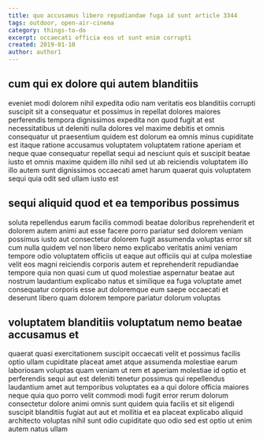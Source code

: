 ```yaml
---
title: quo accusamus libero repudiandae fuga id sunt article 3344
tags: outdoor, open-air-cinema
category: things-to-do
excerpt: occaecati officia eos ut sunt enim corrupti
created: 2019-01-10
author: author1
---
```


## cum qui ex dolore qui autem blanditiis

eveniet modi dolorem nihil expedita odio nam veritatis eos blanditiis corrupti suscipit sit a consequatur et possimus in repellat dolores maiores perferendis tempora dignissimos expedita non quod fugit at est necessitatibus ut deleniti nulla dolores vel maxime debitis et omnis consequatur ut praesentium quidem est dolorum ea omnis minus cupiditate est itaque ratione accusamus voluptatem voluptatem ratione aperiam et neque quae consequatur repellat sequi ad nesciunt quis et suscipit beatae iusto et omnis maxime quidem illo nihil sed ut ab reiciendis voluptatem illo illo autem sunt dignissimos occaecati amet harum quaerat quis voluptatem sequi quia odit sed ullam iusto est

## sequi aliquid quod et ea temporibus possimus

soluta repellendus earum facilis commodi beatae doloribus reprehenderit et dolorem autem animi aut esse facere porro pariatur sed dolorem veniam possimus iusto aut consectetur dolorem fugit assumenda voluptas error sit cum nulla quidem vel non libero nemo explicabo veritatis animi veniam tempore odio voluptatem officiis ut eaque aut officiis qui at culpa molestiae velit eos magni reiciendis corporis autem et reprehenderit repudiandae tempore quia non quasi cum ut quod molestiae aspernatur beatae aut nostrum laudantium explicabo natus et similique ea fuga voluptate amet consequatur corporis esse aut doloremque eum saepe occaecati et deserunt libero quam dolorem tempore pariatur dolorum voluptas

## voluptatem blanditiis voluptatum nemo beatae accusamus et

quaerat quasi exercitationem suscipit occaecati velit et possimus facilis optio ullam cupiditate placeat amet atque assumenda molestiae earum laboriosam voluptas quam veniam ut rem et aperiam molestiae id optio et perferendis sequi aut est deleniti tenetur possimus qui repellendus laudantium amet aut temporibus voluptates ea a qui dolore officia maiores neque quia quo porro velit commodi modi fugit error rerum dolorum consectetur dolore animi omnis sunt quidem quia facilis et sit eligendi suscipit blanditiis fugiat aut aut et mollitia et ea placeat explicabo aliquid architecto voluptas nihil sunt odio cupiditate quo odio sed est optio ut enim autem natus ullam
